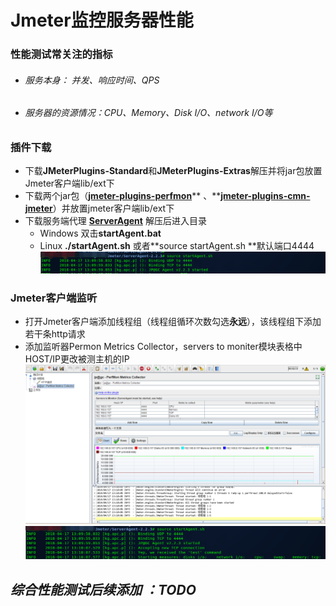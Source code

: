 # Jmeter监控服务器性能

### 性能测试常关注的指标

* ###### 服务本身： 并发、响应时间、QPS
* ###### 服务器的资源情况：CPU、Memory、Disk I/O、network I/O等

### 插件下载

* 下载**JMeterPlugins-Standard**和**JMeterPlugins-Extras**解压并将jar包放置Jmeter客户端lib/ext下
* 下载两个jar包（[**jmeter-plugins-perfmon**](http://www.mvnjar.com/kg.apc/jmeter-plugins-perfmon/jar.html)** 、**[**jmeter-plugins-cmn-jmeter**](http://www.mvnjar.com/kg.apc/jmeter-plugins-cmn-jmeter/jar.html)）并放置jmeter客户端lib/ext下
* 下载服务端代理 [**ServerAgent**](https://github.com/undera/perfmon-agent/releases/download/2.2.3/ServerAgent-2.2.3.zip) 解压后进入目录
  * Windows 双击**startAgent.bat**
  * Linux **./startAgent.sh** 或者**source startAgent.sh **默认端口4444![](/assets/startAgent.png)

### Jmeter客户端监听

* 打开Jmeter客户端添加线程组（线程组循环次数勾选**永远**），该线程组下添加若干条http请求
* 添加监听器Permon Metrics Collector，servers to moniter模块表格中HOST/IP更改被测主机的IP![](/assets/servermoniter.png)![](/assets/serverAgentLog.png)

## _综合性能测试后续添加 ：TODO_



